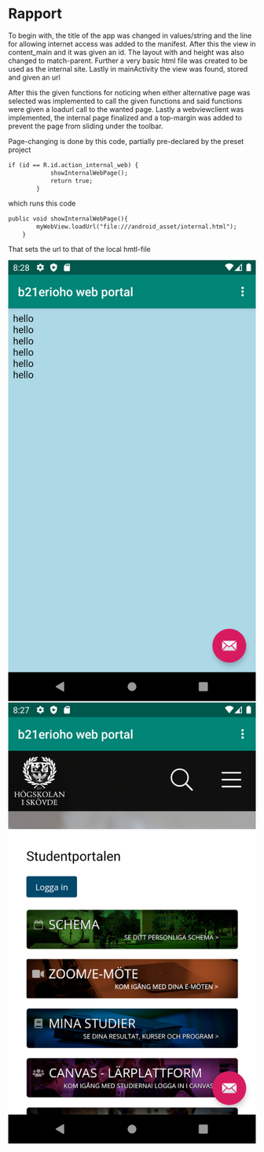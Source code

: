 
# Rapport

To begin with, the title of the app was changed in values/string and the line for allowing internet access was added to the manifest. After this the view in content_main
and it was given an id. The layout with and height was also changed to match-parent. Further a very basic html file was created to be used as the internal site.
Lastly in mainActivity the view was found, stored and given an url

After this the given functions for noticing when either alternative page was selected was implemented to call the given functions and said functions were given a 
loadurl call to the wanted page. Lastly a webviewclient was implemented, the internal page finalized and a top-margin was added to prevent the page from sliding
under the toolbar.

Page-changing is done by this code, partially pre-declared by the preset project
```
if (id == R.id.action_internal_web) {
            showInternalWebPage();
            return true;
        }
```
which runs this code
```
public void showInternalWebPage(){
        myWebView.loadUrl("file:///android_asset/internal.html");
    }
```
That sets the url to that of the local hmtl-file

![](internal.png)
![](external.png)
